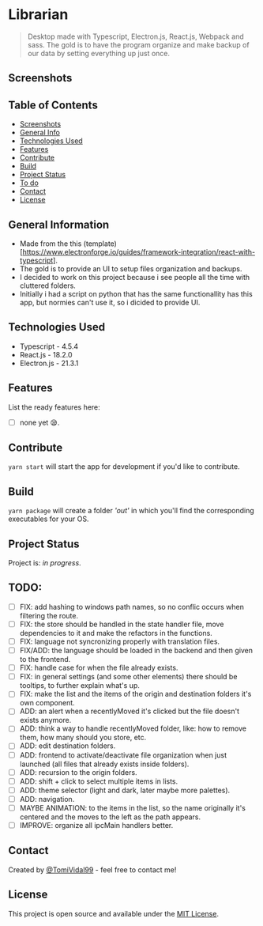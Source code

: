 # Librarian

> Desktop made with Typescript, Electron.js, React.js, Webpack and sass. The gold is to have the program organize and make backup of our data by setting everything up just once.

## Screenshots

<!-- ![Example screenshot](./assets/Librarian-Screenshot.png) -->

<!-- If you have screenshots you'd like to share, include them here. -->

## Table of Contents

- [Screenshots](#screenshots)
- [General Info](#general-information)
- [Technologies Used](#technologies-used)
- [Features](#features)
- [Contribute](#development)
- [Build](#build)
- [Project Status](#project-status)
- [To do](#todo)
- [Contact](#contact)
- [License](#license)

## General Information

<!--- Provide general information about your project here.-->

- Made from the this (template)[https://www.electronforge.io/guides/framework-integration/react-with-typescript].
- The gold is to provide an UI to setup files organization and backups.
- I decided to work on this project because i see people all the time with cluttered folders.
- Initially i had a script on python that has the same functionallity has this app, but normies can't use it, so i dicided to provide UI.

<!-- You don't have to answer all the questions - just the ones relevant to your project. -->

## Technologies Used

- Typescript - 4.5.4
- React.js - 18.2.0
- Electron.js - 21.3.1

## Features

List the ready features here:

- [ ] none yet 😪.

## Contribute

`yarn start` will start the app for development if you'd like to contribute.

## Build

`yarn package` will create a folder _'out'_ in which you'll find the corresponding executables for your OS.

## Project Status

Project is: _in progress_.

<!-- ## Room for Improvement-->
<!--Include areas you believe need improvement / could be improved. Also add TODOs for future development.-->

<!--Room for improvement:-->
<!--- Improvement to be done 1-->
<!--- Improvement to be done 2-->

## TODO:

- [ ] FIX: add hashing to windows path names, so no conflic occurs when filtering the route.
- [ ] FIX: the store should be handled in the state handler file, move dependencies to it and make the refactors in the functions.
- [ ] FIX: language not syncronizing properly with translation files.
- [ ] FIX/ADD: the language should be loaded in the backend and then given to the frontend.
- [ ] FIX: handle case for when the file already exists.
- [ ] FIX: in general settings (and some other elements) there should be tooltips, to further explain what's up.
- [ ] FIX: make the list and the items of the origin and destination folders it's own component.
- [ ] ADD: an alert when a recentlyMoved it's clicked but the file doesn't exists anymore. 
- [ ] ADD: think a way to handle recentlyMoved folder, like: how to remove them, how many should you store, etc.
- [ ] ADD: edit destination folders.
- [ ] ADD: frontend to activate/deactivate file organization when just launched (all files that already exists inside folders).
- [ ] ADD: recursion to the origin folders.
- [ ] ADD: shift + click to select multiple items in lists.
- [ ] ADD: theme selector (light and dark, later maybe more palettes).
- [ ] ADD: navigation.
- [ ] MAYBE ANIMATION: to the items in the list, so the name originally it's centered and the moves to the left as the path appears.
- [ ] IMPROVE: organize all ipcMain handlers better.

## Contact

Created by [@TomiVidal99](https://www.tomasvidal.xyz/) - feel free to contact me!

<!-- Optional -->

## License

This project is open source and available under the [MIT License]().

<!-- You don't have to include all sections - just the one's relevant to your project -->
